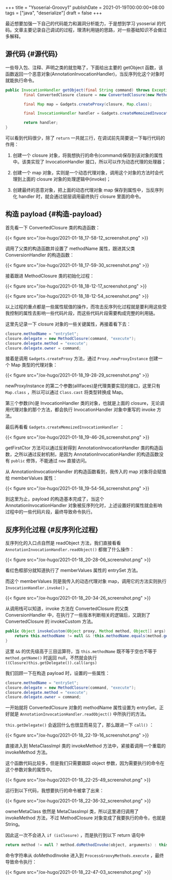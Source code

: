 +++
title = "Ysoserial-Groovy1"
publishDate = 2021-01-19T00:00:00+08:00
tags = ["java", "deserialize"]
draft = false
+++

最近想要加强一下自己的代码能力和漏洞分析能力，于是想到学习 ysoserial 的代码。文章主要记录自己调试的过程，理清利用链的思路，对一些基础知识不会做过多解释。

<!--more-->


## 源代码 {#源代码}

一些导入包、注释、声明之类的就忽略了，下面给出主要的 getObject 函数，该函数返回一个恶意对象(AnnotationInvocationHandler)，当反序列化这个对象时就能执行命令。

```java
public InvocationHandler getObject(final String command) throws Exception {
		final ConvertedClosure closure = new ConvertedClosure(new MethodClosure(command, "execute"), "entrySet");

		final Map map = Gadgets.createProxy(closure, Map.class);

		final InvocationHandler handler = Gadgets.createMemoizedInvocationHandler(map);

		return handler;
}
```

可以看到代码很少，除了 `return` 一共就三行，在调试前先简要说一下每行代码的作用：

1.  创建一个 closure 对象，将我想执行的命令(command)保存到该对象的属性中。该类实现了 InvocationHandler 接口，所以可以作为动态代理的处理器；

2.  创建一个 map 对象，实则是一个动态代理对象，调用这个对象的方法时会代理到上面的 closure 对象的处理逻辑中(invoke)；

3.  创建最终的恶意对象，把上面的动态代理对象 map 保存到属性中，当反序列化 handler 时，就会通过层层调用最终执行 closure 里面的命令。


## 构造 payload {#构造-payload}

首先看一下 ConvertedClosure 类的构造函数：

{{< figure src="/ox-hugo/2021-01-18_17-58-12_screenshot.png" >}}

调用了父类的构造函数并设置了 methodName 属性，跟进其父类 ConversionHandler 的构造函数：

{{< figure src="/ox-hugo/2021-01-18_17-59-30_screenshot.png" >}}

接着跟进 MethodClosure 类的初始化过程：

{{< figure src="/ox-hugo/2021-01-18_18-12-17_screenshot.png" >}}

{{< figure src="/ox-hugo/2021-01-18_18-12-54_screenshot.png" >}}

以上过程的重点都是一些属性赋值的操作，而攻击反序列化过程就是要利用这些受我控制的属性去影响一些代码片段，而这些代码片段需要构成完整的利用链。

这里先记录一下 closure 对象的一些关键属性，再接着看下去：

```java
closure.methodName = "entrySet";
closure.delegate = new MethodClosure(command, "execute");
closure.delegate.method = "execute";
closure.delegate.owner = command;
```

接着是调用 `Gadgets.createProxy` 方法，通过 `Proxy.newProxyInstance` 创建一个 Map 类型的代理对象：

{{< figure src="/ox-hugo/2021-01-18_19-28-29_screenshot.png" >}}

newProxyInstance 的第二个参数(allIfaces)是代理类要实现的接口，这里只有 `Map.class`
，所以可以通过 `Class.cast` 将类型转换成 Map。

第三个参数(ih)是 InvocationHandler 类的对象，也就是上面的 closure，无论调用代理对象的那个方法，都会执行 InvocationHandler 对象中重写的 invoke 方法。

最后再看看 `Gadgets.createMemoizedInvocationHandler` ：

{{< figure src="/ox-hugo/2021-01-18_19-46-26_screenshot.png" >}}

getFirstCtor 方法可以通过反射得到 AnnotationInvocationHandler 类的构造函数，之所以通过反射机制，是因为 AnnotationInvocationHandler 的构造函数没有 `public` 修饰，不能通过 `new` 直接访问。

从 AnnotationInvocationHandler 的构造函数看到，我传入的 map 对象将会赋值给 memberValues 属性：

{{< figure src="/ox-hugo/2021-01-18_19-54-56_screenshot.png" >}}

到这里为止，payload 的构造基本完成了，当这个 AnnotationInvocationHandler 对象被反序列化时，上述设置好的属性就会影响过程中的一些代码片段，最终导致命令执行。


## 反序列化过程 {#反序列化过程}

反序列化的入口点自然是 readObject 方法，我们直接看看
`AnnotationInvocationHandler.readObject()` 都做了什么操作：

{{< figure src="/ox-hugo/2021-01-18_20-28-06_screenshot.png" >}}

看红色框部分就知道执行了 memberValues 属性的 entrySet 方法。

而这个 memberValues 则是我传入的动态代理对象 map，调用它的方法实则执行
`InvocationHandler.invoke()` 。

{{< figure src="/ox-hugo/2021-01-18_20-34-26_screenshot.png" >}}

从调用栈可以知道，invoke 方法在 ConvertedClosure 的父类 ConversionHandler 中，在执行了一些版本判断相关的逻辑后，又跳到了 ConvertedClosure 的 invokeCustom 方法。

```java
public Object invokeCustom(Object proxy, Method method, Object[] args) throws Throwable {
    return this.methodName != null && !this.methodName.equals(method.getName()) ? null : ((Closure)this.getDelegate()).call(args);
}
```

这里 `&&` 的优先级高于三目运算符，当 `this.methodName` 既不等于空也不等于
`method.getName()` 时返回 null，不然就会执行 `((Closure)this.getDelegate()).call(args)`

我们回顾一下在构造 payload 时，设置的一些属性：

```java
closure.methodName = "entrySet";
closure.delegate = new MethodClosure(command, "execute");
closure.delegate.method = "execute";
closure.delegate.owner = command;
```

一开始就将 ConvertedClosure 对象的 methodName 属性设置为 entrySet，正好就是
`AnnotationInvocationHandler.readObject()` 中所执行的方法。

`this.getDelegate()` 会返回什么也很显而易见了，那么跟进一下 `call()` ：

{{< figure src="/ox-hugo/2021-01-18_22-19-16_screenshot.png" >}}

直接进入到 MetaClassImpl 类的 invokeMethod 方法中，紧接着调用一个重载的 invokeMethod 方法。

这个函数代码比较多，但是我们只需要跟踪 object 参数，因为需要执行的命令在这个参数对象的属性中。

{{< figure src="/ox-hugo/2021-01-18_22-25-49_screenshot.png" >}}

运行到以下代码，我想要执行的命令被拿了出来：

{{< figure src="/ox-hugo/2021-01-18_22-36-32_screenshot.png" >}}

ownerMetaClass 依然是 MetaClassImpl 类，所以这里递归调用了 invokeMethod 方法，不过
MethodClosure 对象变成了我要执行的命令，也就是 String。

因此这一次不会进入 `if (isClosure)` ，而是执行到以下 return 语句中

```java
return method != null ? method.doMethodInvoke(object, arguments) : this.invokePropertyOrMissing(object, methodName, originalArguments, fromInsideClass, isCallToSuper);
```

命令字符串从 doMethodInvoke 进入到 `ProcessGroovyMethods.execute` ，最终导致命令执行：

{{< figure src="/ox-hugo/2021-01-18_22-47-03_screenshot.png" >}}
